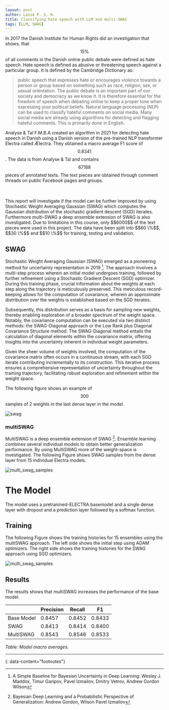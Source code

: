 ```yaml
---
layout: post
author: Lasse P. S. H.
title: Classifying hate speech with LLM and multi-SWAG
tags: [LLM, SWAG]
---
```


In 2017 the Danish Institute for Human Rights did an investigation that shows, that $$15 \%$$ of all comments in the Danish online public debate were defined as hate speech. 
Hate speech is defined as abusive or threatening speech against a particular group. 
It is defined by the Cambridge Dictionary as: 
> public speech that expresses hate or encourages violence towards a person or group based on something such as race, religion, sex, or sexual orientation. 
The public debate is an important part of our society and democracy as we know it. 
It is therefore essential for the freedom of speech when debating online to keep a proper tone when expressing your political beliefs. 
Natural language processing (NLP) can be used to classify hateful comments on social media. 
Many social media are already using algorithms for detecting and flagging hateful comments. This is primarily done in English. 

Analyse & Tal F.M.B.A created an algorithm in 2021 for detecting hate speech in Danish using a Danish version of the pre-trained NLP transformer Electra called Ælectra. 
They obtained a macro average F1 score of $$0.8341$$. The data is from Analyse & Tal and contains  $$67188$$ pieces of annotated texts. The text pieces are obtained through comment threads on public Facebook pages and groups.

<br>
<br>
This report will investigate if the model can be further improved by using Stochastic Weight Averaging Gaussian (SWAG) which computes the Gaussian distribution of the stochastic gradient descent (SGD) iterates. Furthermore multi-SWAG a deep ensemble extension of SWAG is also investigated. Due to limitations in this course, only $$6000$$ of the text pieces were used in this project. The data have been split into $$60 \%$$, $$30 \%$$ and $$10 \%$$  for training, testing and validation. 

## SWAG
Stochastic Weight Averaging Gaussian (SWAG) emerged as a pioneering method for uncertainty representation in 2019 [^1]. The approach involves a multi-step process wherein an initial model undergoes training, followed by further refinement using a Stochastic Gradient Descent (SGD) optimizer. During this training phase, crucial information about the weights at each step along the trajectory is meticulously preserved. This meticulous record-keeping allows for the computation of covariance, wherein an approximate distribution over the weights is established based on the SGD iterates.

Subsequently, this distribution serves as a basis for sampling new weights, thereby enabling exploration of a broader spectrum of the weight space. Notably, the covariance computation can be executed via two distinct methods: the SWAG-Diagonal approach or the Low Rank plus Diagonal Covariance Structure method. The SWAG-Diagonal method entails the calculation of diagonal elements within the covariance matrix, offering insights into the uncertainty inherent in individual weight parameters.

Given the sheer volume of weights involved, the computation of the covariance matrix often occurs in a continuous stream, with each SGD iterate contributing incrementally to its construction. This iterative process ensures a comprehensive representation of uncertainty throughout the training trajectory, facilitating robust exploration and refinement within the weight space.

The following figure shows an example of $$300$$ samples of 2 weights in the last dense layer in the model.

![swag](/portfolio/images/swag/swag.png)

### multiSWAG
MultiSWAG is a deep ensemble extension of SWAG [^2]. 
Ensemble learning combines several individual models to obtain better generalization performance. 
By using MultiSWAG more of the weight-space is investigated. 
The following Figure shows SWAG samples from the dense layer from 15 individual Electra models. 

![multi_swag_samples](/portfolio/images/swag/samples.png)

# The Model
The model uses a pretranined-ELECTRA basemodel and a single dense layer with dropout and a prediction layer followed by a softmax function.

## Training
The following Figure shows the training histories for 15 ensembles using the multiSWAG approach. 
The left side shows the initial step using ADAM optimizers. 
The right side shows the training histories for the SWAG approach using SGD optimizers.

![multi_swag_samples](/portfolio/images/swag/train.png)

## Results
The results shows that multiSWAG increases the performance of the base model.

|             | Precision | Recall | F1     |
|-------------|-----------|--------|--------|
| Base Model  | 0.8457    | 0.8452 | 0.8433 |
| SWAG        | 0.8413    | 0.8414 | 0.8400 |
| MultiSWAG   | 0.8543    | 0.8546 | 0.8533 |

*Table: Model macro averages.*


---
{: data-content="footnotes"}
[^1]: A Simple Baseline for Bayesian Uncertainty in Deep Learning: Wesley J. Maddox, Timur Garipov, Pavel Izmailov, Dmitry Vetrov, Andrew Gordon Wilson
[^2]: Bayesian Deep Learning and a Probabilistic Perspective of Generalization: Andrew Gordon, Wilson Pavel Izmailov